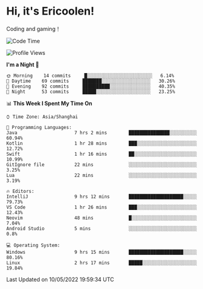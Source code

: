 # Hi, it's Ericoolen!
Coding and gaming！

<!--START_SECTION:waka-->
![Code Time](http://img.shields.io/badge/Code%20Time-238%20hrs%2047%20mins-blue)

![Profile Views](http://img.shields.io/badge/Profile%20Views-0-blue)

**I'm a Night 🦉** 

```text
🌞 Morning    14 commits     █░░░░░░░░░░░░░░░░░░░░░░░░   6.14% 
🌆 Daytime    69 commits     ███████░░░░░░░░░░░░░░░░░░   30.26% 
🌃 Evening    92 commits     ██████████░░░░░░░░░░░░░░░   40.35% 
🌙 Night      53 commits     █████░░░░░░░░░░░░░░░░░░░░   23.25%

```


📊 **This Week I Spent My Time On** 

```text
⌚︎ Time Zone: Asia/Shanghai

💬 Programming Languages: 
Java                     7 hrs 2 mins        ███████████████░░░░░░░░░░   60.94% 
Kotlin                   1 hr 28 mins        ███░░░░░░░░░░░░░░░░░░░░░░   12.72% 
Swift                    1 hr 16 mins        ██░░░░░░░░░░░░░░░░░░░░░░░   10.99% 
GitIgnore file           22 mins             ░░░░░░░░░░░░░░░░░░░░░░░░░   3.25% 
Lua                      22 mins             ░░░░░░░░░░░░░░░░░░░░░░░░░   3.19%

🔥 Editors: 
IntelliJ                 9 hrs 12 mins       ████████████████████░░░░░   79.73% 
VS Code                  1 hr 26 mins        ███░░░░░░░░░░░░░░░░░░░░░░   12.43% 
Neovim                   48 mins             █░░░░░░░░░░░░░░░░░░░░░░░░   7.04% 
Android Studio           5 mins              ░░░░░░░░░░░░░░░░░░░░░░░░░   0.8%

💻 Operating System: 
Windows                  9 hrs 15 mins       ████████████████████░░░░░   80.16% 
Linux                    2 hrs 17 mins       █████░░░░░░░░░░░░░░░░░░░░   19.84%

```


 Last Updated on 10/05/2022 19:59:34 UTC
<!--END_SECTION:waka-->

